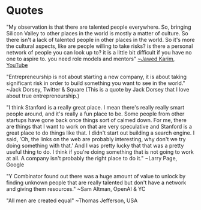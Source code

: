 # Quotes

"My observation is that there are talented people everywhere. So, bringing Silicon Valley to other places in the world is mostly a matter of culture. So there isn't a lack of talented people in other places in the world. So it's more the cultural aspects, like are people willing to take risks? is there a personal network of people you can look up to? it is a little bit difficult if you have no one to aspire to. you need role models and mentors" [~Jawed Karim, YouTube](https://youtu.be/IY8xMIU2B4c?si=QoKZiR4qID3pVQAV&t=183)

"Entrepreneurship is not about starting a new company, it is about taking significant risk in order to build something you want to see in the world." ~Jack Dorsey, Twitter & Square
(This is a quote by Jack Dorsey that I love about true entrepreneurship.)

"I think Stanford is a really great place. I mean there's really really smart people around, and it's really a fun place to be. Some people from other startups have gone back once things sort of calmed down. For me, there are things that I want to work on that are very speculative and Stanford is a great place to do things like that. I didn't start out building a search engine. I said, 'Oh, the links on the web are probably interesting, why don't we try doing something with that.' And I was pretty lucky that that was a pretty useful thing to do. I think if you're doing something that is not going to work at all. A company isn't probably the right place to do it." ~Larry Page, Google

"Y Combinator found out there was a huge amount of value to unlock by finding unknown people that are really talented but don't have a network and giving them resources." ~Sam Altman, OpenAI & YC

"All men are created equal" ~Thomas Jefferson, USA
